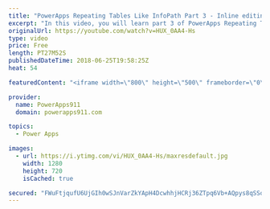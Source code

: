 ```yaml
---
title: "PowerApps Repeating Tables Like InfoPath Part 3 - Inline editing"
excerpt: "In this video, you will learn part 3 of PowerApps Repeating Tables like InfoPath. This time around we cover the really advanced stuff with inline editing and making sure the users don't lose their changes. All of this done in the context of an expense report.  PowerApps Repeating Tables Part 1 https://www.youtube.com/watch?v=xgznk4XlPCo"
originalUrl: https://youtube.com/watch?v=HUX_0AA4-Hs
type: video
price: Free
length: PT27M52S
publishedDateTime: 2018-06-25T19:58:25Z
heat: 54

featuredContent: "<iframe width=\"800\" height=\"500\" frameborder=\"0\" src=\"https://www.youtube.com/embed/HUX_0AA4-Hs\" allow=\"accelerometer; autoplay; encrypted-media; gyroscope; picture-in-picture\" allowfullscreen></iframe>"

provider:
  name: PowerApps911
  domain: powerapps911.com

topics:
  - Power Apps

images:
  - url: https://i.ytimg.com/vi/HUX_0AA4-Hs/maxresdefault.jpg
    width: 1280
    height: 720
    isCached: true

secured: "FWuFtjqufU6UjGIh0wSJnVarZkYApH4DcwhhjHCRj36ZTpq6Vb+AQpys8qSSoEl5qFTaarRq47kslUb75qj5PzLNFl2lw94B9Iy7eMt1NwZHznRc5aqvPJEn5vxS+CQvtRKWMqGR9clNIiQuyeBedp6g+rVaeuJgCy00eU8rfWxxCi0sP+XO+9ZlMQI7GM2vcT1L5yUpP1Ti30d5MUytLQjF1NVIL/PAtVpB2bnGJyZ+GNnPZOTwkosx09FIeKneuPB9qMITvcNEtwU1pgZFNcVbc6SwPhOVTZIKehoDIfcKsp1FUdB6FNPX2DPHvtjFyPLjoCd0LvYlcYGgLdDA23ex5JT4gpraoNbbzYG6A2Ya+AKeQyQ5XY+7ZEgTMERZ9v+oHOngmmsXLNHEkyAyGqqKY+oHe+nvX5NygH9CBhU=;/D3Y8IAnwBfeJmqOYhfvBA=="
---
```



